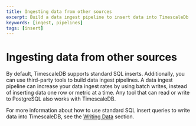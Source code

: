 ```yaml
---
title: Ingesting data from other sources
excerpt: Build a data ingest pipeline to insert data into TimescaleDb
keywords: [ingest, pipelines]
tags: [insert]
---
```


# Ingesting data from other sources
By default, TimescaleDB supports standard SQL inserts. Additionally, you can use
third-party tools to build data ingest pipelines. A data ingest pipeline can
increase your data ingest rates by using batch writes, instead of inserting data
one row or metric at a time. Any tool that can read or write to PostgreSQL also
works with TimescaleDB.

For more information about how to use standard SQL insert queries to write data
into TimescaleDB, see the [Writing Data][writing-data] section.

[writing-data]: /timescaledb/:currentVersion:/how-to-guides/write-data/
